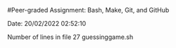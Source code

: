 #Peer-graded Assignment: Bash, Make, Git, and GitHub

Date:
20/02/2022 02:52:10

Number of lines in file
      27 guessinggame.sh
